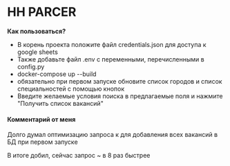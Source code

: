 # HH PARCER 

**Как пользоваться?**

- В корень проекта положите файл credentials.json для доступа к google sheets
- Также добавьте файл .env с переменными, перечисленными в config.py
- docker-compose up --build
- обязательно при первом запуске обновите список городов и список специальностей с помощью кнопок
- Введите желаемые условия поиска в предлагаемые поля и нажмите "Получить список вакансий"


#### Комментарий от меня
Долго думал оптимизацию запроса к для добавления всех вакансий в БД при первом запуске

В итоге добил, сейчас запрос ~ в 8 раз быстрее